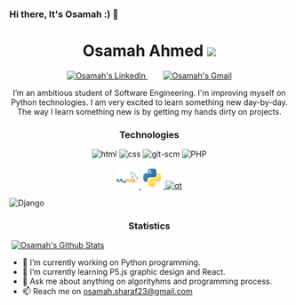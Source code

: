 ### Hi there, It's Osamah :) 👋


<h1 align="center">Osamah Ahmed <img src="https://media.giphy.com/media/hvRJCLFzcasrR4ia7z/giphy.gif" width="25px"></h1>



<p align="center">
  <a href="https://www.linkedin.com/in/osamah-sharaf-aldeen-a98240211" style="margin:0 10px">
    <img alt="Osamah's LinkedIn" width="22px" src="https://raw.githubusercontent.com/peterthehan/peterthehan/master/assets/linkedin.svg" />
  </a>&nbsp;
  <a href="mailto:osamah.sharaf23@gmail.com" style="margin:0 10px">
    <img alt="Osamah's Gmail" width="30px" src="https://raw.githubusercontent.com/jzsfkzm/color-icons-for-gmail/master/resources/Gmail-Icon.png" />
  </a>
</p>



<p align="center">I’m an ambitious student of Software Engineering. I'm improving myself on Python technologies. I am very excited to learn something new day-by-day. The way I learn something new is by getting my hands dirty on projects.</p>


<h3 align="center">Technologies</h3>


<p align="center">
<img src="https://raw.githubusercontent.com/rahul-jha98/github_readme_icons/main/language_and_tools/square/html/html.svg" alt="html" height="42px"/>
<img src="https://raw.githubusercontent.com/rahul-jha98/github_readme_icons/main/language_and_tools/square/css/css.svg" alt="css" height="42px"/>
<img src="https://raw.githubusercontent.com/rahul-jha98/github_readme_icons/main/language_and_tools/square/git-scm/git-scm.svg" alt="git-scm" height="42px"/>
<img src="https://i.ibb.co/LzmYpDX/146-1466902-php-logo-png-transparent-php-logo-png-png-removebg-preview.png" width="48" height="48" alt="PHP" />
<p align="center"> <a href="https://www.mysql.com/" target="_blank" rel="noreferrer"> <img src="https://raw.githubusercontent.com/devicons/devicon/master/icons/mysql/mysql-original-wordmark.svg" alt="mysql" width="40" height="40"/> </a> <a href="https://www.python.org" target="_blank" rel="noreferrer"> <img src="https://raw.githubusercontent.com/devicons/devicon/master/icons/python/python-original.svg" alt="python" width="40" height="40"/> </a> <a href="https://www.qt.io/" target="_blank" rel="noreferrer"> <img src="https://upload.wikimedia.org/wikipedia/commons/0/0b/Qt_logo_2016.svg" alt="qt" width="40" height="40"/> </a> </p>
<img src="https://cdn.worldvectorlogo.com/logos/django.svg" width="48" height="48" alt="Django" />

</p>


<h3 align="center">Statistics</h3>


<a href="https://git.io/streak-stats"><img alt="" src="https://github-readme-streak-stats.herokuapp.com/?user=AhmedOsamah&theme=vue-dark&hide_border=true" height="162px" /></a>
<a href="https://github.com/anuraghazra/github-readme-stats"><img alt="Osamah's Github Stats" src="https://denvercoder1-github-readme-stats.vercel.app/api/?username=AhmedOsamah&show_icons=true&count_private=true&theme=vue-dark&hide_border=true" height="162px"/></a>




- 🔭 I’m currently working on Python programming.
- 🌱 I’m currently learning P5.js graphic design and React.
- 💬 Ask me about anything on algorityhms and programming process.
- 📫 Reach me on osamah.sharaf23@gmail.com
